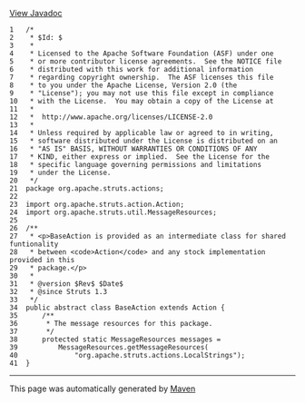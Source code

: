 [View Javadoc](../../../../../apidocs/org/apache/struts/actions/BaseAction.html.md)


    1   /*
    2    * $Id: $
    3    *
    4    * Licensed to the Apache Software Foundation (ASF) under one
    5    * or more contributor license agreements.  See the NOTICE file
    6    * distributed with this work for additional information
    7    * regarding copyright ownership.  The ASF licenses this file
    8    * to you under the Apache License, Version 2.0 (the
    9    * "License"); you may not use this file except in compliance
    10   * with the License.  You may obtain a copy of the License at
    11   *
    12   *  http://www.apache.org/licenses/LICENSE-2.0
    13   *
    14   * Unless required by applicable law or agreed to in writing,
    15   * software distributed under the License is distributed on an
    16   * "AS IS" BASIS, WITHOUT WARRANTIES OR CONDITIONS OF ANY
    17   * KIND, either express or implied.  See the License for the
    18   * specific language governing permissions and limitations
    19   * under the License.
    20   */
    21  package org.apache.struts.actions;
    22  
    23  import org.apache.struts.action.Action;
    24  import org.apache.struts.util.MessageResources;
    25  
    26  /**
    27   * <p>BaseAction is provided as an intermediate class for shared funtionality
    28   * between <code>Action</code> and any stock implementation provided in this
    29   * package.</p>
    30   *
    31   * @version $Rev$ $Date$
    32   * @since Struts 1.3
    33   */
    34  public abstract class BaseAction extends Action {
    35      /**
    36       * The message resources for this package.
    37       */
    38      protected static MessageResources messages =
    39          MessageResources.getMessageResources(
    40              "org.apache.struts.actions.LocalStrings");
    41  }

------------------------------------------------------------------------

This page was automatically generated by [Maven](http://maven.apache.org/)
